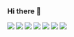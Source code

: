 ### Hi there 👋
<img src="https://img.shields.io/badge/pandas-150458.svg?style=for-the-badge&logo=pandas&logoColor=FFFFFF" />
<img src="https://img.shields.io/badge/numpy-013243.svg?style=for-the-badge&logo=numpy&logoColor=FFFFFF" />
<img src="https://img.shields.io/badge/tensorflow-FF6F00.svg?style=for-the-badge&logo=tensorflow&logoColor=FFFFFF" />
<img src="https://img.shields.io/badge/keras-D00000.svg?style=for-the-badge&logo=keras&logoColor=FFFFFF" />
<img src="https://img.shields.io/badge/keras-D00000.svg?style=for-the-badge&logo=keras&logoColor=FFFFFF" />
<img src="https://img.shields.io/badge/keras-D00000.svg?style=for-the-badge&logo=keras&logoColor=FFFFFF" />
<img src="https://img.shields.io/badge/keras-D00000.svg?style=for-the-badge&logo=keras&logoColor=FFFFFF" />
<!--
**K1EH/K1EH** is a ✨ _special_ ✨ repository because its `README.md` (this file) appears on your GitHub profile.

Here are some ideas to get you started:

- 🔭 I’m currently working on ...
- 🌱 I’m currently learning ...
- 👯 I’m looking to collaborate on ...
- 🤔 I’m looking for help with ...
- 💬 Ask me about ...
- 📫 How to reach me: ...
- 😄 Pronouns: ...
- ⚡ Fun fact: ...
-->
